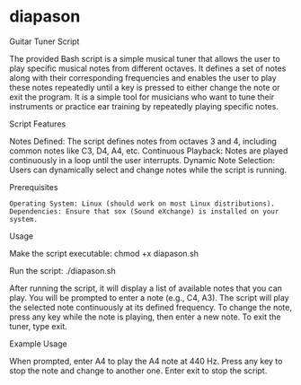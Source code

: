# diapason
Guitar Tuner Script

The provided Bash script is a simple musical tuner that allows the user to play specific musical notes from different octaves. 
It defines a set of notes along with their corresponding frequencies and enables the user to play these notes repeatedly until a key is pressed to either change the note or exit the program. 
It is a simple tool for musicians who want to tune their instruments or practice ear training by repeatedly playing specific notes. 

 Script Features

Notes Defined: The script defines notes from octaves 3 and 4, including common notes like C3, D4, A4, etc.
Continuous Playback: Notes are played continuously in a loop until the user interrupts.
Dynamic Note Selection: Users can dynamically select and change notes while the script is running.

Prerequisites

    Operating System: Linux (should work on most Linux distributions).
    Dependencies: Ensure that sox (Sound eXchange) is installed on your system.

Usage

Make the script executable: chmod +x diapason.sh

Run the script: ./diapason.sh

After running the script, it will display a list of available notes that you can play.
You will be prompted to enter a note (e.g., C4, A3).
The script will play the selected note continuously at its defined frequency.
To change the note, press any key while the note is playing, then enter a new note.
To exit the tuner, type exit.

Example Usage

When prompted, enter A4 to play the A4 note at 440 Hz.
Press any key to stop the note and change to another one.
Enter exit to stop the script.
